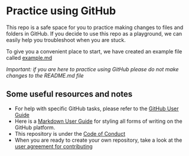 # Practice using GitHub

This repo is a safe space for you to practice making changes to files and folders in GitHub. If you decide to use this repo as a playground, we can easily help you troubleshoot when you are stuck.

To give you a convenient place to start, we have created an example file called [example.md](./example.md)

*Important: if you are here to practice using GitHub please do not make changes to the README.md file*

## Some useful resources and notes
* For help with specific GitHub tasks, please refer to the [GitHub User Guide](https://github.com/nih-cfde/organization/blob/master/GitHubUsage.md)
* Here is a [Markdown User Guide](https://github.com/nih-cfde/organization/blob/master/MarkdownHelp.md) for styling all forms of writing on the GitHub platform.
* This repository is under the [Code of Conduct](https://github.com/nih-cfde/organization/blob/master/CODEOFCONDUCT.md)
* When you are ready to create your own repository, take a look at the [user agreement for contributing](https://github.com/nih-cfde/organization/blob/master/CONTRIBUTING.md)
